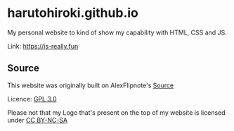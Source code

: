 # harutohiroki.github.io
My personal website to kind of show my capability with HTML, CSS and JS.

Link: https://is-really.fun

## Source
This website was originally built on AlexFlipnote's [Source](https://github.com/AlexFlipnote/alexflipnote.github.io)

Licence: [GPL 3.0](https://github.com/HarutoHiroki/harutohiroki.github.io/blob/master/LICENSE)

Please not that my Logo that's present on the top of my website is licensed under [CC BY-NC-SA](http://creativecommons.org/licenses/by-nc-sa/4.0/)
